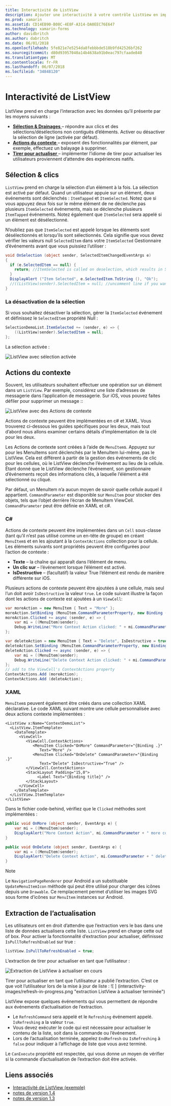 ```yaml
---
title: Interactivité de ListView
description: Ajouter une interactivité à votre contrôle ListView en implémentant les sélections, balayez à supprimer et tirer pour actualiser.
ms.prod: xamarin
ms.assetid: CD14EB90-B08C-4E8F-A314-DA0EEC76E647
ms.technology: xamarin-forms
author: davidbritch
ms.author: dabritch
ms.date: 06/01/2018
ms.openlocfilehash: 5fe821e7e5254da8febbbde518b9fd42526bf262
ms.sourcegitcommit: d80d93957040a14b4638a91b0eac797cfaade840
ms.translationtype: MT
ms.contentlocale: fr-FR
ms.lasthandoff: 06/07/2018
ms.locfileid: "34848120"
---
```

# <a name="listview-interactivity"></a>Interactivité de ListView

ListView prend en charge l’interaction avec les données qu’il présente par les moyens suivants :

- [**Sélection & Drainages** ](#selectiontaps) &ndash; répondre aux clics et des sélections/désélections non contiguës d’éléments. Activer ou désactiver la sélection de ligne (activée par défaut).
- [**Actions du contexte** ](#Context_Actions) &ndash; exposent des fonctionnalités par élément, par exemple, effectuez un balayage à supprimer.
- [**Tirer pour actualiser** ](#Pull_to_Refresh) &ndash; implémenter l’idiome de tirer pour actualiser les utilisateurs proviennent d’attendre des expériences natifs.

<a name="selectiontaps" />

## <a name="selection--taps"></a>Sélection & clics
`ListView` prend en charge la sélection d’un élément à la fois. La sélection est activé par défaut. Quand un utilisateur appuie sur un élément, deux événements sont déclenchés : `ItemTapped` et `ItemSelected`. Notez que si vous appuyez deux fois sur le même élément de ne déclenche pas plusieurs `ItemSelected` événements, mais se déclenche plusieurs `ItemTapped` événements. Notez également que `ItemSelected` sera appelé si un élément est désélectionné.

N’oubliez pas que `ItemSelected` est appelé lorsque les éléments sont désélectionnés et lorsqu’ils sont sélectionnés. Cela signifie que vous devez vérifier les valeurs null `SelectedItem` dans votre `ItemSelected` Gestionnaire d’événements avant que vous puissiez l’utiliser :

```csharp
void OnSelection (object sender, SelectedItemChangedEventArgs e)
{
  if (e.SelectedItem == null) {
    return; //ItemSelected is called on deselection, which results in SelectedItem being set to null
  }
  DisplayAlert ("Item Selected", e.SelectedItem.ToString (), "Ok");
  //((ListView)sender).SelectedItem = null; //uncomment line if you want to disable the visual selection state.
}
```

### <a name="disabling-selection"></a>La désactivation de la sélection

Si vous souhaitez désactiver la sélection, gérer la `ItemSelected` événement et définissez le `SelectedItem` propriété Null :

```csharp
SelectionDemoList.ItemSelected += (sender, e) => {
    ((ListView)sender).SelectedItem = null;
};
```

La sélection activée :

![](interactivity-images/selection-default.png "ListView avec sélection activée")

<a name="Context_Actions" />

## <a name="context-actions"></a>Actions du contexte
Souvent, les utilisateurs souhaitent effectuer une opération sur un élément dans un `ListView`. Par exemple, considérez une liste d’adresses de messagerie dans l’application de messagerie. Sur iOS, vous pouvez faites défiler pour supprimer un message ::

![](interactivity-images/context-default.png "ListView avec des Actions de contexte")

Actions de contexte peuvent être implémentées en c# et XAML. Vous trouverez ci-dessous les guides spécifiques pour les deux, mais tout d’abord nous allons examiner certains détails d’implémentation de la clé pour les deux.

Les Actions de contexte sont créées à l’aide de `MenuItem`s. Appuyez sur pour les MenuItems sont déclenchés par le MenuItem lui-même, pas le ListView. Cela est différent à partir de la gestion des événements de clic pour les cellules, où le ListView déclenche l’événement au lieu de la cellule. Étant donné que le ListView déclenche l’événement, son gestionnaire d’événements reçoit des informations clés, à laquelle l’élément a été sélectionné ou cliqué.

Par défaut, un MenuItem n’a aucun moyen de savoir quelle cellule auquel il appartient. `CommandParameter` est disponible sur `MenuItem` pour stocker des objets, tels que l’objet derrière l’écran de MenuItem ViewCell. `CommandParameter` peut être définie en XAML et c#.

### <a name="c"></a>C#  

Actions de contexte peuvent être implémentées dans un `Cell` sous-classe (tant qu’il n’est pas utilisé comme un en-tête de groupe) en créant `MenuItem`s et en les ajoutant à la `ContextActions` collection pour la cellule. Les éléments suivants sont propriétés peuvent être configurées pour l’action de contexte :

* **Texte** &ndash; la chaîne qui apparaît dans l’élément de menu.
* **Un clic sur** &ndash; l’événement lorsque l’élément est activé.
* **IsDestructive** &ndash; (facultatif) la valeur True l’élément est rendu de manière différente sur iOS.

Plusieurs actions de contexte peuvent être ajoutées à une cellule, mais seul l’un doit avoir `IsDestructive` la valeur `true`. Le code suivant illustre la façon dont les actions de contexte est ajoutées à un `ViewCell`:

```csharp
var moreAction = new MenuItem { Text = "More" };
moreAction.SetBinding (MenuItem.CommandParameterProperty, new Binding ("."));
moreAction.Clicked += async (sender, e) => {
    var mi = ((MenuItem)sender);
    Debug.WriteLine("More Context Action clicked: " + mi.CommandParameter);
};

var deleteAction = new MenuItem { Text = "Delete", IsDestructive = true }; // red background
deleteAction.SetBinding (MenuItem.CommandParameterProperty, new Binding ("."));
deleteAction.Clicked += async (sender, e) => {
    var mi = ((MenuItem)sender);
    Debug.WriteLine("Delete Context Action clicked: " + mi.CommandParameter);
};
// add to the ViewCell's ContextActions property
ContextActions.Add (moreAction);
ContextActions.Add (deleteAction);
```

### <a name="xaml"></a>XAML

`MenuItem`s peuvent également être créés dans une collection XAML déclarative. Le code XAML suivant montre une cellule personnalisée avec deux actions contexte implémentées :

```xaml
<ListView x:Name="ContextDemoList">
  <ListView.ItemTemplate>
    <DataTemplate>
      <ViewCell>
         <ViewCell.ContextActions>
            <MenuItem Clicked="OnMore" CommandParameter="{Binding .}"
               Text="More" />
            <MenuItem Clicked="OnDelete" CommandParameter="{Binding .}"
               Text="Delete" IsDestructive="True" />
         </ViewCell.ContextActions>
         <StackLayout Padding="15,0">
              <Label Text="{Binding title}" />
         </StackLayout>
      </ViewCell>
    </DataTemplate>
  </ListView.ItemTemplate>
</ListView>
```

Dans le fichier code-behind, vérifiez que le `Clicked` méthodes sont implémentées :

```csharp
public void OnMore (object sender, EventArgs e) {
    var mi = ((MenuItem)sender);
    DisplayAlert("More Context Action", mi.CommandParameter + " more context action", "OK");
}

public void OnDelete (object sender, EventArgs e) {
    var mi = ((MenuItem)sender);
    DisplayAlert("Delete Context Action", mi.CommandParameter + " delete context action", "OK");
}
```

> [!NOTE]
> Le `NavigationPageRenderer` pour Android a un substituable `UpdateMenuItemIcon` méthode qui peut être utilisé pour charger des icônes depuis une `Drawable`. Ce remplacement permet d’utiliser les images SVG sous forme d’icônes sur `MenuItem` instances sur Android.

<a name="Pull_to_Refresh" />

## <a name="pull-to-refresh"></a>Extraction de l’actualisation
Les utilisateurs ont en droit d’attendre que l’extraction vers le bas dans une liste de données actualisera cette liste. `ListView` prend en charge cette out of box. Pour activer la fonctionnalité d’extraction pour actualiser, définissez `IsPullToRefreshEnabled` sur true :

```csharp
listView.IsPullToRefreshEnabled = true;
```

L’extraction de tirer pour actualiser en tant que l’utilisateur :

![](interactivity-images/refresh-start.png "Extraction de ListView à actualiser en cours")

Tirer pour actualiser en tant que l’utilisateur a publié l’extraction. C’est ce que voit l’utilisateur lors de la mise à jour de liste : ![ ] (interactivity-images/refresh-in-progress.png "extraction ListView à actualiser terminée")

ListView expose quelques événements qui vous permettent de répondre aux événements d’actualisation de l’extraction.

-  Le `RefreshCommand` sera appelé et le `Refreshing` événement appelé. `IsRefreshing` a la valeur `true`.
-  Vous devez exécuter le code qui est nécessaire pour actualiser le contenu de la liste, soit dans la commande ou l’événement.
-  Lors de l’actualisation terminée, appelez `EndRefresh` ou `IsRefreshing` à `false` pour indiquer à l’affichage de liste que vous avez terminé.

Le `CanExecute` propriété est respectée, qui vous donne un moyen de vérifier si la commande d’actualisation de l’extraction doit être activée.



## <a name="related-links"></a>Liens associés

- [Interactivité de ListView (exemple)](https://developer.xamarin.com/samples/xamarin-forms/UserInterface/ListView/interactivity)
- [notes de version 1.4](http://forums.xamarin.com/discussion/35451/xamarin-forms-1-4-0-released/)
- [notes de version 1.3](http://forums.xamarin.com/discussion/29934/xamarin-forms-1-3-0-released/)
